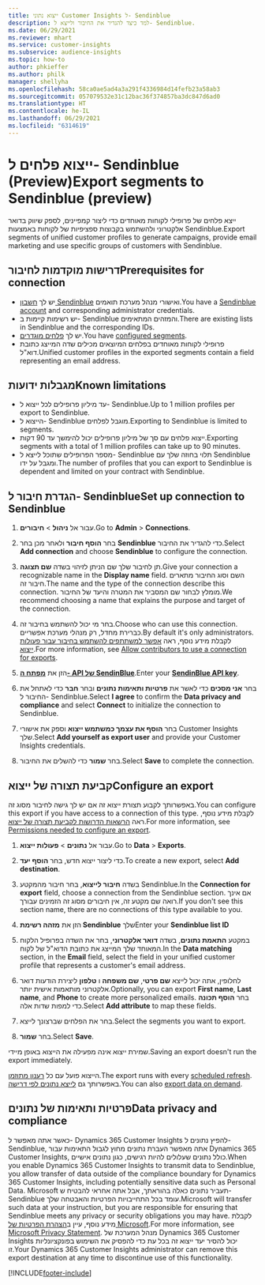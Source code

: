 ```yaml
---
title: ייצוא נתוני Customer Insights ל- Sendinblue
description: למד כיצד להגדיר את החיבור ולייצא ל- Sendinblue.
ms.date: 06/29/2021
ms.reviewer: mhart
ms.service: customer-insights
ms.subservice: audience-insights
ms.topic: how-to
author: phkieffer
ms.author: philk
manager: shellyha
ms.openlocfilehash: 58ca0ae5ad4a3a291f4336984d14fefb23a58ab3
ms.sourcegitcommit: 057079532e31c12bac36f374857ba3dc847d6ad0
ms.translationtype: HT
ms.contentlocale: he-IL
ms.lasthandoff: 06/29/2021
ms.locfileid: "6314619"
---
```

# <a name="export-segments-to-sendinblue-preview"></a><span data-ttu-id="45c71-103">ייצוא פלחים ל- Sendinblue‏ (Preview)</span><span class="sxs-lookup"><span data-stu-id="45c71-103">Export segments to Sendinblue (preview)</span></span>

<span data-ttu-id="45c71-104">ייצא פלחים של פרופילי לקוחות מאוחדים כדי ליצור קמפיינים, לספק שיווק בדואר אלקטרוני ולהשתמש בקבוצות ספציפיות של לקוחות באמצעות Sendinblue.</span><span class="sxs-lookup"><span data-stu-id="45c71-104">Export segments of unified customer profiles to generate campaigns, provide email marketing and use specific groups of customers with Sendinblue.</span></span>

## <a name="prerequisites-for-connection"></a><span data-ttu-id="45c71-105">דרישות מוקדמות לחיבור</span><span class="sxs-lookup"><span data-stu-id="45c71-105">Prerequisites for connection</span></span>

-   <span data-ttu-id="45c71-106">יש לך [חשבון Sendinblue](https://www.sendinblue.com/) ואישורי מנהל מערכת תואמים.</span><span class="sxs-lookup"><span data-stu-id="45c71-106">You have a [Sendinblue account](https://www.sendinblue.com/) and corresponding administrator credentials.</span></span>
-   <span data-ttu-id="45c71-107">יש רשימות קיימות ב- Sendinblue והמזהים המתאימים.</span><span class="sxs-lookup"><span data-stu-id="45c71-107">There are existing lists in Sendinblue and the corresponding IDs.</span></span>
-   <span data-ttu-id="45c71-108">יש לך [פלחים מוגדרים](segments.md).</span><span class="sxs-lookup"><span data-stu-id="45c71-108">You have [configured segments](segments.md).</span></span>
-   <span data-ttu-id="45c71-109">פרופילי לקוחות מאוחדים בפלחים המיוצאים מכילים שדה המייצג כתובת דוא"ל.</span><span class="sxs-lookup"><span data-stu-id="45c71-109">Unified customer profiles in the exported segments contain a field representing an email address.</span></span>

## <a name="known-limitations"></a><span data-ttu-id="45c71-110">מגבלות ידועות</span><span class="sxs-lookup"><span data-stu-id="45c71-110">Known limitations</span></span>

- <span data-ttu-id="45c71-111">עד מיליון פרופילים לכל ייצוא ל- Sendinblue.</span><span class="sxs-lookup"><span data-stu-id="45c71-111">Up to 1 million profiles per export to Sendinblue.</span></span>
- <span data-ttu-id="45c71-112">הייצוא ל- Sendinblue מוגבל לפלחים.</span><span class="sxs-lookup"><span data-stu-id="45c71-112">Exporting to Sendinblue is limited to segments.</span></span>
- <span data-ttu-id="45c71-113">ייצוא פלחים עם סך של מיליון פרופילים יכול להימשך עד 90 דקות.</span><span class="sxs-lookup"><span data-stu-id="45c71-113">Exporting segments with a total of 1 million profiles can take up to 90 minutes.</span></span> 
- <span data-ttu-id="45c71-114">מספר הפרופילים שתוכל לייצא ל- Sendinblue תלוי בחוזה שלך עם Sendinblue ומגבל על ידו.</span><span class="sxs-lookup"><span data-stu-id="45c71-114">The number of profiles that you can export to Sendinblue is dependent and limited on your contract with Sendinblue.</span></span>

## <a name="set-up-connection-to-sendinblue"></a><span data-ttu-id="45c71-115">הגדרת חיבור ל- Sendinblue</span><span class="sxs-lookup"><span data-stu-id="45c71-115">Set up connection to Sendinblue</span></span>

1. <span data-ttu-id="45c71-116">עבור אל **ניהול** > **חיבורים**.</span><span class="sxs-lookup"><span data-stu-id="45c71-116">Go to **Admin** > **Connections**.</span></span>

1. <span data-ttu-id="45c71-117">בחר **הוסף חיבור** ולאחר מכן בחר **Sendinblue** כדי להגדיר את החיבור.</span><span class="sxs-lookup"><span data-stu-id="45c71-117">Select **Add connection** and choose **Sendinblue** to configure the connection.</span></span>

1. <span data-ttu-id="45c71-118">תן לחיבור שלך שם הניתן לזיהוי בשדה **שם תצוגה**.</span><span class="sxs-lookup"><span data-stu-id="45c71-118">Give your connection a recognizable name in the **Display name** field.</span></span> <span data-ttu-id="45c71-119">השם וסוג החיבור מתארים חיבור זה.</span><span class="sxs-lookup"><span data-stu-id="45c71-119">The name and the type of the connection describe this connection.</span></span> <span data-ttu-id="45c71-120">מומלץ לבחור שם המסביר את המטרה והיעד של החיבור.</span><span class="sxs-lookup"><span data-stu-id="45c71-120">We recommend choosing a name that explains the purpose and target of the connection.</span></span>

1. <span data-ttu-id="45c71-121">בחר מי יכול להשתמש בחיבור זה.</span><span class="sxs-lookup"><span data-stu-id="45c71-121">Choose who can use this connection.</span></span> <span data-ttu-id="45c71-122">כברירת מחדל, רק מנהלי מערכת אפשריים.</span><span class="sxs-lookup"><span data-stu-id="45c71-122">By default it's only administrators.</span></span> <span data-ttu-id="45c71-123">לקבלת מידע נוסף, ראה [אפשר למשתתפים להשתמש בחיבור עבור פעולות ייצוא](connections.md#allow-contributors-to-use-a-connection-for-exports).</span><span class="sxs-lookup"><span data-stu-id="45c71-123">For more information, see [Allow contributors to use a connection for exports](connections.md#allow-contributors-to-use-a-connection-for-exports).</span></span>

1. <span data-ttu-id="45c71-124">הזן את **[מפתח ה- API של SendinBlue](https://developers.sendinblue.com/docs/getting-started#:~:text=Get%20your%20API%20key&text=You%20can%20create%20one%20from,your%20settings%20This%20API%20key)**.</span><span class="sxs-lookup"><span data-stu-id="45c71-124">Enter your **[SendinBlue API key](https://developers.sendinblue.com/docs/getting-started#:~:text=Get%20your%20API%20key&text=You%20can%20create%20one%20from,your%20settings%20This%20API%20key)**.</span></span>

1. <span data-ttu-id="45c71-125">בחר **אני מסכים** כדי לאשר את **פרטיות ותאימות נתונים** ובחר **חבר** כדי לאתחל את החיבור ל- Sendinblue.</span><span class="sxs-lookup"><span data-stu-id="45c71-125">Select **I agree** to confirm the **Data privacy and compliance** and select **Connect** to initialize the connection to Sendinblue.</span></span>

1. <span data-ttu-id="45c71-126">בחר **הוסף את עצמך כמשתמש ייצוא** וספק את אישורי Customer Insights שלך.</span><span class="sxs-lookup"><span data-stu-id="45c71-126">Select **Add yourself as export user** and provide your Customer Insights credentials.</span></span>

1. <span data-ttu-id="45c71-127">בחר **שמור** כדי להשלים את החיבור.</span><span class="sxs-lookup"><span data-stu-id="45c71-127">Select **Save** to complete the connection.</span></span>

## <a name="configure-an-export"></a><span data-ttu-id="45c71-128">קביעת תצורה של ייצוא</span><span class="sxs-lookup"><span data-stu-id="45c71-128">Configure an export</span></span>

<span data-ttu-id="45c71-129">באפשרותך לקבוע תצורת ייצוא זה אם יש לך גישה לחיבור מסוג זה.</span><span class="sxs-lookup"><span data-stu-id="45c71-129">You can configure this export if you have access to a connection of this type.</span></span> <span data-ttu-id="45c71-130">לקבלת מידע נוסף, ראה [הרשאות הדרושות לקביעת תצורה של ייצוא](export-destinations.md#set-up-a-new-export).</span><span class="sxs-lookup"><span data-stu-id="45c71-130">For more information, see [Permissions needed to configure an export](export-destinations.md#set-up-a-new-export).</span></span>

1. <span data-ttu-id="45c71-131">עבור אל **נתונים** > **פעולות ייצוא**.</span><span class="sxs-lookup"><span data-stu-id="45c71-131">Go to **Data** > **Exports**.</span></span>

1. <span data-ttu-id="45c71-132">כדי ליצור ייצוא חדש, בחר **הוסף יעד**.</span><span class="sxs-lookup"><span data-stu-id="45c71-132">To create a new export, select **Add destination**.</span></span>

1. <span data-ttu-id="45c71-133">בשדה **חיבור לייצוא**, בחר חיבור מהמקטע Sendinblue.</span><span class="sxs-lookup"><span data-stu-id="45c71-133">In the **Connection for export** field, choose a connection from the Sendinblue section.</span></span> <span data-ttu-id="45c71-134">אם אינך רואה שם מקטע זה, אין חיבורים מסוג זה הזמינים עבורך.</span><span class="sxs-lookup"><span data-stu-id="45c71-134">If you don't see this section name, there are no connections of this type available to you.</span></span>

1. <span data-ttu-id="45c71-135">הזן את **מזהה רשימת Sendinblue** שלך</span><span class="sxs-lookup"><span data-stu-id="45c71-135">Enter your **Sendinblue list ID**</span></span> 

1. <span data-ttu-id="45c71-136">במקטע **התאמת נתונים**, בשדה **דואר אלקטרוני**, בחר את השדה בפרופיל הלקוח המאוחד שלך המייצג את כתובת הדוא"ל של לקוח.</span><span class="sxs-lookup"><span data-stu-id="45c71-136">In the **Data matching** section, in the **Email** field, select the field in your unified customer profile that represents a customer's email address.</span></span> 

1. <span data-ttu-id="45c71-137">לחלופין, אתה יכול לייצא **שם פרטי**, **שם משפחה** ו **טלפון** ליצירת הודעות דואר אלקטרוני מותאמות אישית יותר.</span><span class="sxs-lookup"><span data-stu-id="45c71-137">Optionally, you can export **First name**, **Last name**, and **Phone**  to create more personalized emails.</span></span> <span data-ttu-id="45c71-138">בחר **הוסף תכונה** כדי למפות שדות אלה.</span><span class="sxs-lookup"><span data-stu-id="45c71-138">Select **Add attribute** to map these fields.</span></span>

1. <span data-ttu-id="45c71-139">בחר את הפלחים שברצונך לייצא.</span><span class="sxs-lookup"><span data-stu-id="45c71-139">Select the segments you want to export.</span></span> 

1. <span data-ttu-id="45c71-140">בחר **שמור**.</span><span class="sxs-lookup"><span data-stu-id="45c71-140">Select **Save**.</span></span>

<span data-ttu-id="45c71-141">שמירת ייצוא אינה מפעילה את הייצוא באופן מיידי.</span><span class="sxs-lookup"><span data-stu-id="45c71-141">Saving an export doesn't run the export immediately.</span></span>

<span data-ttu-id="45c71-142">הייצוא פועל עם כל [רענון מתוזמן](system.md#schedule-tab).</span><span class="sxs-lookup"><span data-stu-id="45c71-142">The export runs with every [scheduled refresh](system.md#schedule-tab).</span></span> <span data-ttu-id="45c71-143">באפשרותך גם [לייצא נתונים לפי דרישה](export-destinations.md#run-exports-on-demand).</span><span class="sxs-lookup"><span data-stu-id="45c71-143">You can also [export data on demand](export-destinations.md#run-exports-on-demand).</span></span> 


## <a name="data-privacy-and-compliance"></a><span data-ttu-id="45c71-144">פרטיות ותאימות של נתונים</span><span class="sxs-lookup"><span data-stu-id="45c71-144">Data privacy and compliance</span></span>

<span data-ttu-id="45c71-145">כאשר אתה מאפשר ל- Dynamics 365 Customer Insights להפיץ נתונים ל- Sendinblue, אתה מאפשר העברת נתונים מחוץ לגבול התאימות עבור Dynamics 365 Customer Insights, כולל נתונים שעלולים להיות רגישים, כגון נתונים אישיים.</span><span class="sxs-lookup"><span data-stu-id="45c71-145">When you enable Dynamics 365 Customer Insights to transmit data to Sendinblue, you allow transfer of data outside of the compliance boundary for Dynamics 365 Customer Insights, including potentially sensitive data such as Personal Data.</span></span> <span data-ttu-id="45c71-146">Microsoft תעביר נתונים כאלה בהוראתך, אבל אתה אחראי להבטיח ש- Sendinblue עומד בכל התחייבויות הפרטיות והאבטחה שלך.</span><span class="sxs-lookup"><span data-stu-id="45c71-146">Microsoft will transfer such data at your instruction, but you are responsible for ensuring that Sendinblue meets any privacy or security obligations you may have.</span></span> <span data-ttu-id="45c71-147">לקבלת מידע נוסף, עיין ב[הצהרת הפרטיות של Microsoft](https://go.microsoft.com/fwlink/?linkid=396732).</span><span class="sxs-lookup"><span data-stu-id="45c71-147">For more information, see [Microsoft Privacy Statement](https://go.microsoft.com/fwlink/?linkid=396732).</span></span>
<span data-ttu-id="45c71-148">מנהל המערכת של Dynamics 365 Customer Insights יכול להסיר יעד ייצוא זה בכל עת כדי להפסיק את השימוש בפונקציונליות זו.</span><span class="sxs-lookup"><span data-stu-id="45c71-148">Your Dynamics 365 Customer Insights administrator can remove this export destination at any time to discontinue use of this functionality.</span></span>


[!INCLUDE[footer-include](../includes/footer-banner.md)]
